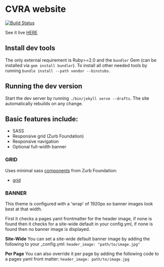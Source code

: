 # CVRA website
[![Build Status](https://travis-ci.org/cvra/cvra.github.io.svg?branch=master)](https://travis-ci.org/cvra/cvra.github.io)

See it live [HERE](http://cvra.github.io)

## Install dev tools

The only external requirement is Ruby>=2.0 and the `bundler` Gem (can be installed via `gem install bundler`).
To install all other needed tools by running `bundle install --path vendor --binstubs`.

## Running the dev version

Start the dev server by running `./bin/jekyll serve --drafts`.
The site automatically rebuilds on any change.


## Basic features include:

* SASS
* Responsive grid (Zurb Foundation)
* Responsive navigation
* Optional full-width banner

### GRID
Uses minimal sass [components](https://github.com/zurb/bower-foundation/tree/master/scss/foundation/components) from Zurb Foundation:

* [grid](http://foundation.zurb.com/docs/components/grid.html)


### BANNER
This theme is configured with a 'wrap' of 1920px so banner images look best at that width.

First it checks a pages yaml frontmatter for the header image, if none is found then it checks for a site-wide default in your config.yml, if none is found then no banner image is displayed.

**Site-Wide**
You can set a site-wide default banner image by adding the following to your _config.yml:
  `header_image: "path/to/image.jpg"`

**Per Page**
You can also override it per page by adding the following code to a pages yaml front matter:
  `header_image: path/to/image.jpg`
